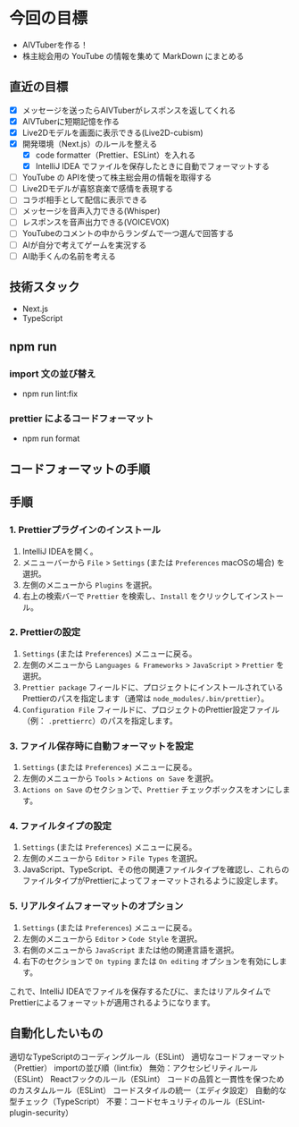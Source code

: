 # 今回の目標

- AIVTuberを作る！
- 株主総会用の YouTube の情報を集めて MarkDown にまとめる

## 直近の目標

- [x] メッセージを送ったらAIVTuberがレスポンスを返してくれる
- [x] AIVTuberに短期記憶を作る
- [x] Live2Dモデルを画面に表示できる(Live2D-cubism)
- [x] 開発環境（Next.js）のルールを整える
  - [x] code formatter（Prettier、ESLint）を入れる
  - [x] IntelliJ IDEA でファイルを保存したときに自動でフォーマットする
- [ ] YouTube の APIを使って株主総会用の情報を取得する
- [ ] Live2Dモデルが喜怒哀楽で感情を表現する
- [ ] コラボ相手として配信に表示できる
- [ ] メッセージを音声入力できる(Whisper)
- [ ] レスポンスを音声出力できる(VOICEVOX)
- [ ] YouTubeのコメントの中からランダムで一つ選んで回答する
- [ ] AIが自分で考えてゲームを実況する
- [ ] AI助手くんの名前を考える

## 技術スタック

- Next.js
- TypeScript

## npm run

### import 文の並び替え

- npm run lint:fix

### prettier によるコードフォーマット

- npm run format

## コードフォーマットの手順

## 手順

### 1. Prettierプラグインのインストール

1. IntelliJ IDEAを開く。
2. メニューバーから `File` > `Settings` (または `Preferences` macOSの場合) を選択。
3. 左側のメニューから `Plugins` を選択。
4. 右上の検索バーで `Prettier` を検索し、`Install` をクリックしてインストール。

### 2. Prettierの設定

1. `Settings` (または `Preferences`) メニューに戻る。
2. 左側のメニューから `Languages & Frameworks` > `JavaScript` > `Prettier` を選択。
3. `Prettier package` フィールドに、プロジェクトにインストールされているPrettierのパスを指定します（通常は `node_modules/.bin/prettier`）。
4. `Configuration File` フィールドに、プロジェクトのPrettier設定ファイル（例： `.prettierrc`）のパスを指定します。

### 3. ファイル保存時に自動フォーマットを設定

1. `Settings` (または `Preferences`) メニューに戻る。
2. 左側のメニューから `Tools` > `Actions on Save` を選択。
3. `Actions on Save` のセクションで、`Prettier` チェックボックスをオンにします。

### 4. ファイルタイプの設定

1. `Settings` (または `Preferences`) メニューに戻る。
2. 左側のメニューから `Editor` > `File Types` を選択。
3. JavaScript、TypeScript、その他の関連ファイルタイプを確認し、これらのファイルタイプがPrettierによってフォーマットされるように設定します。

### 5. リアルタイムフォーマットのオプション

1. `Settings` (または `Preferences`) メニューに戻る。
2. 左側のメニューから `Editor` > `Code Style` を選択。
3. 右側のメニューから `JavaScript` または他の関連言語を選択。
4. 右下のセクションで `On typing` または `On editing` オプションを有効にします。

これで、IntelliJ IDEAでファイルを保存するたびに、またはリアルタイムでPrettierによるフォーマットが適用されるようになります。

## 自動化したいもの

適切なTypeScriptのコーディングルール（ESLint）
適切なコードフォーマット（Prettier）
importの並び順（lint:fix）
無効：アクセシビリティルール（ESLint）
Reactフックのルール（ESLint）
コードの品質と一貫性を保つためのカスタムルール（ESLint）
コードスタイルの統一（エディタ設定）
自動的な型チェック（TypeScript）
不要：コードセキュリティのルール（ESLint-plugin-security）
